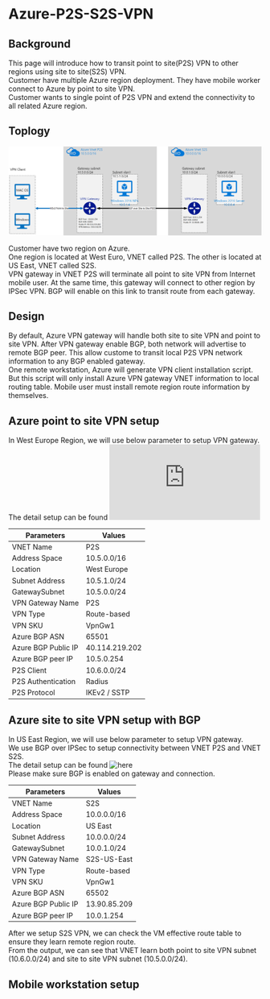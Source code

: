 Azure-P2S-S2S-VPN
==========================================

Background
-------------------------
This page will introduce how to transit point to site(P2S) VPN to other regions using site to site(S2S) VPN. <br>
Customer have multiple Azure region deployment. They have mobile worker connect to Azure by point to site VPN. <br>
Customer wants to single point of P2S VPN and extend the connectivity to all related Azure region. <br>

Toplogy
----------------
![](https://github.com/yinghli/Azure-P2S-S2S-VPN/blob/master/topology.PNG)

Customer have two region on Azure. <br>
One region is located at West Euro, VNET called P2S. The other is located at US East, VNET called S2S.<br>
VPN gateway in VNET P2S will terminate all point to site VPN from Internet mobile user. At the same time, this gateway will connect to other region by IPSec VPN. BGP will enable on this link to transit route from each gateway. <br>

Design
-------------------------
By default, Azure VPN gateway will handle both site to site VPN and point to site VPN. After VPN gateway enable BGP, both network will advertise to remote BGP peer. This allow custome to transit local P2S VPN network information to any BGP enabled gateway. <br>
One remote workstation, Azure will generate VPN client installation script. But this script will only install Azure VPN gateway VNET information to local routing table. Mobile user must install remote region route information by themselves. <br>

Azure point to site VPN setup
------------------------------
In West Europe Region, we will use below parameter to setup VPN gateway. <br>
The detail setup can be found ![here](https://github.com/yinghli/Azure-P2S-VPN/blob/master/README.md)<br>

Parameters            | Values
----------------------| -------------
VNET Name             | P2S
Address Space         | 10.5.0.0/16
Location              | West Europe
Subnet Address        | 10.5.1.0/24
GatewaySubnet         | 10.5.0.0/24
VPN Gateway Name      | P2S
VPN Type              | Route-based
VPN SKU               | VpnGw1
Azure BGP ASN         | 65501
Azure BGP Public IP   | 40.114.219.202
Azure BGP peer IP     | 10.5.0.254
P2S Client            | 10.6.0.0/24
P2S Authentication    | Radius
P2S Protocol          | IKEv2 / SSTP

Azure site to site VPN setup with BGP
------------------------------------
In US East Region, we will use below parameter to setup VPN gateway. <br>
We use BGP over IPSec to setup connectivity between VNET P2S and VNET S2S. <br>
The detail setup can be found ![here](https://docs.microsoft.com/en-us/azure/vpn-gateway/vpn-gateway-howto-vnet-vnet-resource-manager-portal) <br>
Please make sure BGP is enabled on gateway and connection. <br>

Parameters            | Values
----------------------| -------------
VNET Name             | S2S
Address Space         | 10.0.0.0/16
Location              | US East
Subnet Address        | 10.0.0.0/24
GatewaySubnet         | 10.0.1.0/24
VPN Gateway Name      | S2S-US-East
VPN Type              | Route-based
VPN SKU               | VpnGw1
Azure BGP ASN         | 65502
Azure BGP Public IP   | 13.90.85.209
Azure BGP peer IP     | 10.0.1.254

After we setup S2S VPN, we can check the VM effective route table to ensure they learn remote region route. <br>
From the output, we can see that VNET learn both point to site VPN subnet (10.6.0.0/24) and site to site VPN subnet (10.5.0.0/24). <br>

Mobile workstation setup
-------------------------
